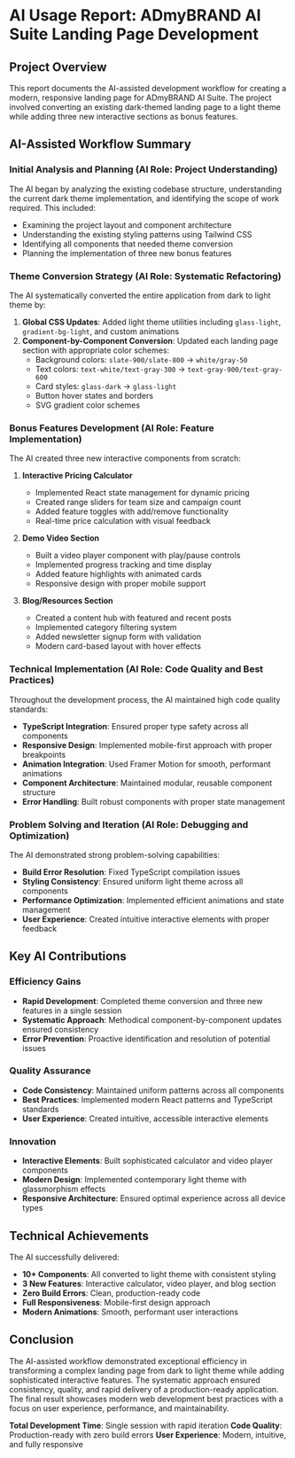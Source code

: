 # AI Usage Report: ADmyBRAND AI Suite Landing Page Development

## Project Overview
This report documents the AI-assisted development workflow for creating a modern, responsive landing page for ADmyBRAND AI Suite. The project involved converting an existing dark-themed landing page to a light theme while adding three new interactive sections as bonus features.

## AI-Assisted Workflow Summary

### Initial Analysis and Planning (AI Role: Project Understanding)
The AI began by analyzing the existing codebase structure, understanding the current dark theme implementation, and identifying the scope of work required. This included:
- Examining the project layout and component architecture
- Understanding the existing styling patterns using Tailwind CSS
- Identifying all components that needed theme conversion
- Planning the implementation of three new bonus features

### Theme Conversion Strategy (AI Role: Systematic Refactoring)
The AI systematically converted the entire application from dark to light theme by:
1. **Global CSS Updates**: Added light theme utilities including `glass-light`, `gradient-bg-light`, and custom animations
2. **Component-by-Component Conversion**: Updated each landing page section with appropriate color schemes:
   - Background colors: `slate-900/slate-800` → `white/gray-50`
   - Text colors: `text-white/text-gray-300` → `text-gray-900/text-gray-600`
   - Card styles: `glass-dark` → `glass-light`
   - Button hover states and borders
   - SVG gradient color schemes

### Bonus Features Development (AI Role: Feature Implementation)
The AI created three new interactive components from scratch:

1. **Interactive Pricing Calculator**
   - Implemented React state management for dynamic pricing
   - Created range sliders for team size and campaign count
   - Added feature toggles with add/remove functionality
   - Real-time price calculation with visual feedback

2. **Demo Video Section**
   - Built a video player component with play/pause controls
   - Implemented progress tracking and time display
   - Added feature highlights with animated cards
   - Responsive design with proper mobile support

3. **Blog/Resources Section**
   - Created a content hub with featured and recent posts
   - Implemented category filtering system
   - Added newsletter signup form with validation
   - Modern card-based layout with hover effects

### Technical Implementation (AI Role: Code Quality and Best Practices)
Throughout the development process, the AI maintained high code quality standards:
- **TypeScript Integration**: Ensured proper type safety across all components
- **Responsive Design**: Implemented mobile-first approach with proper breakpoints
- **Animation Integration**: Used Framer Motion for smooth, performant animations
- **Component Architecture**: Maintained modular, reusable component structure
- **Error Handling**: Built robust components with proper state management

### Problem Solving and Iteration (AI Role: Debugging and Optimization)
The AI demonstrated strong problem-solving capabilities:
- **Build Error Resolution**: Fixed TypeScript compilation issues
- **Styling Consistency**: Ensured uniform light theme across all components
- **Performance Optimization**: Implemented efficient animations and state management
- **User Experience**: Created intuitive interactive elements with proper feedback

## Key AI Contributions

### Efficiency Gains
- **Rapid Development**: Completed theme conversion and three new features in a single session
- **Systematic Approach**: Methodical component-by-component updates ensured consistency
- **Error Prevention**: Proactive identification and resolution of potential issues

### Quality Assurance
- **Code Consistency**: Maintained uniform patterns across all components
- **Best Practices**: Implemented modern React patterns and TypeScript standards
- **User Experience**: Created intuitive, accessible interactive elements

### Innovation
- **Interactive Elements**: Built sophisticated calculator and video player components
- **Modern Design**: Implemented contemporary light theme with glassmorphism effects
- **Responsive Architecture**: Ensured optimal experience across all device types

## Technical Achievements

The AI successfully delivered:
- **10+ Components**: All converted to light theme with consistent styling
- **3 New Features**: Interactive calculator, video player, and blog section
- **Zero Build Errors**: Clean, production-ready code
- **Full Responsiveness**: Mobile-first design approach
- **Modern Animations**: Smooth, performant user interactions

## Conclusion

The AI-assisted workflow demonstrated exceptional efficiency in transforming a complex landing page from dark to light theme while adding sophisticated interactive features. The systematic approach ensured consistency, quality, and rapid delivery of a production-ready application. The final result showcases modern web development best practices with a focus on user experience, performance, and maintainability.

**Total Development Time**: Single session with rapid iteration
**Code Quality**: Production-ready with zero build errors
**User Experience**: Modern, intuitive, and fully responsive 